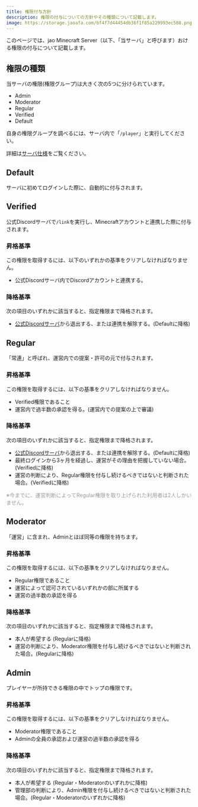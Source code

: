 ```yaml
---
title: 権限付与方針
description: 権限の付与についての方針やその種類について記載します。
image: https://storage.jaoafa.com/bf4f7d44454db36f1f85a229993ec588.png
---
```


このページでは、jao Minecraft Server（以下、「当サーバ」と呼びます）おける権限の付与について記載します。

## 権限の種類

当サーバの権限(権限グループ)は大きく次の5つに分けられています。

- Admin
- Moderator
- Regular
- Verified
- Default

自身の権限グループを調べるには、サーバ内で「`/player`」と実行してください。

詳細は[サーバ仕様](/server/specifications#権限グループについて)をご覧ください。

## Default

サーバに初めてログインした際に、自動的に付与されます。

## Verified

公式Discordサーバで`/link`を実行し、Minecraftアカウントと連携した際に付与されます。

### 昇格基準

この権限を取得するには、以下のいずれかの基準をクリアしなければなりません。

- 公式Discordサーバ内でDiscordアカウントと連携する。

### 降格基準

次の項目のいずれかに該当すると、指定権限まで降格されます。

- [公式Discordサーバ](/blog/join-discord)から退出する、または連携を解除する。(Defaultに降格)

## Regular

「常連」と呼ばれ、運営内での提案・許可の元で付与されます。

### 昇格基準

この権限を取得するには、以下の基準をクリアしなければなりません。

- Verified権限であること
- 運営内で過半数の承認を得る。(運営内での提案の上で審議)

### 降格基準

次の項目のいずれかに該当すると、指定権限まで降格されます。

- [公式Discordサーバ](/blog/join-discord)から退出する、または連携を解除する。(Defaultに降格)
- 最終ログインから3ヶ月を経過し、運営がその理由を把握していない場合。(Verifiedに降格)
- 運営の判断により、Regular権限を付与し続けるべきではないと判断された場合。(Verifiedに降格)

<span style="color: #999999;">※今までに、運営判断によってRegular権限を取り上げられた利用者は2人しかいません。</span>

## Moderator

「運営」に含まれ、Adminとほぼ同等の権限を持ちます。

### 昇格基準

この権限を取得するには、以下の基準をクリアしなければなりません。

- Regular権限であること
- 運営によって認可されているいずれかの部に所属する
- 運営の過半数の承認を得る

### 降格基準

次の項目のいずれかに該当すると、指定権限まで降格されます。

- 本人が希望する (Regularに降格)
- 運営の判断により、Moderator権限を付与し続けるべきではないと判断された場合。(Regularに降格)

## Admin

プレイヤーが所持できる権限の中でトップの権限です。

### 昇格基準

この権限を取得するには、以下の基準をクリアしなければなりません。

- Moderator権限であること
- Adminの全員の承認および運営の過半数の承認を得る

### 降格基準

次の項目のいずれかに該当すると、指定権限まで降格されます。

- 本人が希望する (Regular・Moderatorのいずれかに降格)
- 管理部の判断により、Admin権限を付与し続けるべきではないと判断された場合。(Regular・Moderatorのいずれかに降格)
